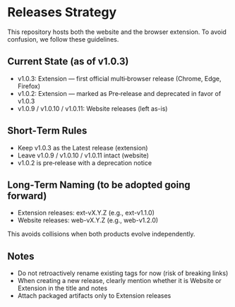 # Releases Strategy

This repository hosts both the website and the browser extension. To avoid confusion, we follow these guidelines.

## Current State (as of v1.0.3)
- v1.0.3: Extension — first official multi‑browser release (Chrome, Edge, Firefox)
- v1.0.2: Extension — marked as Pre‑release and deprecated in favor of v1.0.3
- v1.0.9 / v1.0.10 / v1.0.11: Website releases (left as-is)

## Short‑Term Rules
- Keep v1.0.3 as the Latest release (extension)
- Leave v1.0.9 / v1.0.10 / v1.0.11 intact (website)
- v1.0.2 is pre‑release with a deprecation notice

## Long‑Term Naming (to be adopted going forward)
- Extension releases: ext-vX.Y.Z (e.g., ext-v1.1.0)
- Website releases: web-vX.Y.Z (e.g., web-v1.2.0)

This avoids collisions when both products evolve independently.

## Notes
- Do not retroactively rename existing tags for now (risk of breaking links)
- When creating a new release, clearly mention whether it is Website or Extension in the title and notes
- Attach packaged artifacts only to Extension releases
